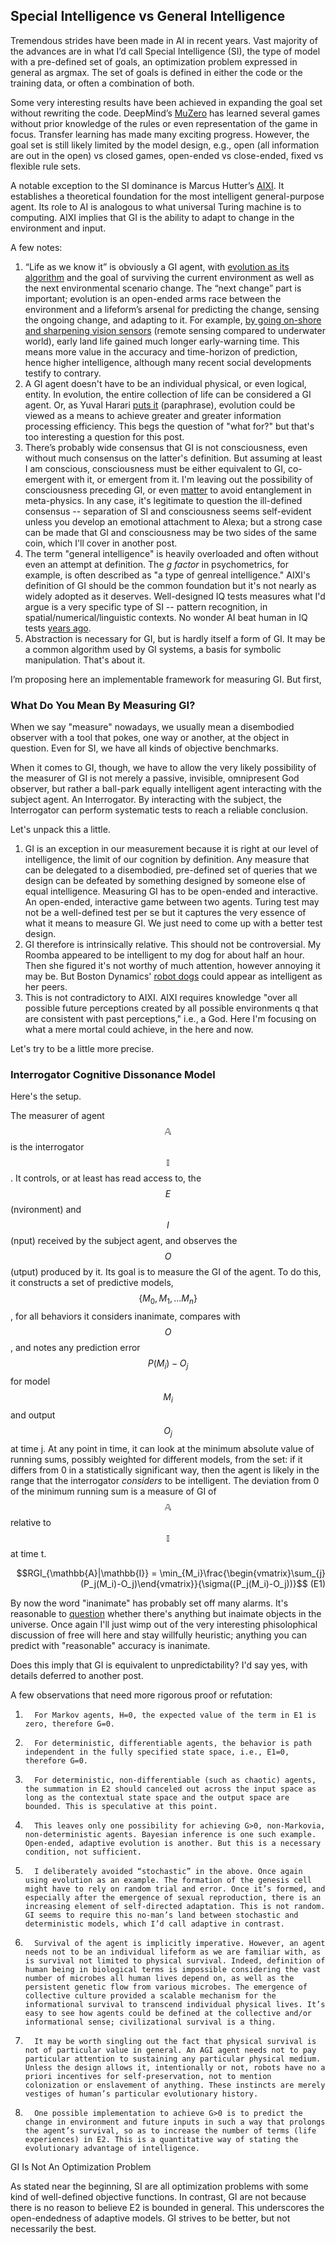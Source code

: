 ## Special Intelligence vs General Intelligence

Tremendous strides have been made in AI in recent years. Vast majority of the advances are in what I’d call Special Intelligence (SI), the type of model with a pre-defined set of goals, an optimization problem expressed in general as argmax. The set of goals is defined in either the code or the training data, or often a combination of both.

Some very interesting results have been achieved in expanding the goal set without rewriting the code. DeepMind’s [MuZero](https://deepmind.com/blog/article/muzero-mastering-go-chess-shogi-and-atari-without-rules]) has learned several games without prior knowledge of the rules or even representation of the game in focus. Transfer learning has made many exciting progress. However, the goal set is still likely limited by the model design, e.g., open (all information are out in the open) vs closed games, open-ended vs close-ended, fixed vs flexible rule sets.

A notable exception to the SI dominance is Marcus Hutter’s [AIXI](http://hutter1.net/ai/uai.htm). It establishes a theoretical foundation for the most intelligent general-purpose agent. Its role to AI is analogous to what universal Turing machine is to computing. AIXI implies that GI is the ability to adapt to change in the environment and input.

A few notes:

1. “Life as we know it” is obviously a GI agent, with [evolution as its algorithm](https://en.wikipedia.org/wiki/Evolutionary_algorithm) and the goal of surviving the current environment as well as the next environmental scenario change. The “next change” part is important; evolution is an open-ended arms race between the environment and a lifeform’s arsenal for predicting the change, sensing the ongoing change, and adapting to it. For example, [by going on-shore and sharpening vision sensors](https://www.preposterousuniverse.com/podcast/2019/03/25/episode-39-malcolm-maciver-on-sensing-consciousness-and-imagination/) (remote sensing compared to underwater world), early land life gained much longer early-warning time. This means more value in the accuracy and time-horizon of prediction, hence higher intelligence, although many recent social developments testify to contrary.
2. A GI agent doesn't have to be an individual physical, or even logical, entity. In evolution, the entire collection of life can be considered a GI agent. Or, as Yuval Harari [puts it](https://www.ynharari.com/book/homo-deus/) (paraphrase), evolution could be viewed as a means to achieve greater and greater information processing efficiency. This begs the question of "what for?" but that's too interesting a question for this post.
3. There’s probably wide consensus that GI is not consciousness, even without much consensus on the latter's definition. But assuming at least I am conscious, consciousness must be either equivalent to GI, co-emergent with it, or emergent from it. I'm leaving out the possibility of consciousness preceding GI, or even [matter](http://cogsci.uci.edu/~ddhoff/Chapter17Hoffman.pdf) to avoid entanglement in meta-physics. In any case, it's legitimate to question the ill-defined consensus -- separation of SI and consciousness seems self-evident unless you develop an emotional attachment to Alexa; but a strong case can be made that GI and consciousness may be two sides of the same coin, which I'll cover in another post.
4. The term "general intelligence" is heavily overloaded and often without even an attempt at definition. The <i>g factor</i> in psychometrics, for example, is often described as "a type of genreal intelligence." AIXI's definition of GI should be the common foundation but it's not nearly as widely adopted as it deserves. Well-designed IQ tests measures what I'd argue is a very specific type of SI -- pattern recognition, in spatial/numerical/linguistic contexts. No wonder AI beat human in IQ tests [years ago](https://www.technologyreview.com/2015/06/12/167735/deep-learning-machine-beats-humans-in-iq-test/).
5. Abstraction is necessary for GI, but is hardly itself a form of GI. It may be a common algorithm used by GI systems, a basis for symbolic manipulation. That's about it.

I’m proposing here an implementable framework for measuring GI. But first,

### What Do You Mean By Measuring GI?

When we say "measure" nowadays, we usually mean a disembodied observer with a tool that pokes, one way or another, at the object in question. Even for SI, we have all kinds of objective benchmarks.

When it comes to GI, though, we have to allow the very likely possibility of the measurer of GI is not merely a passive, invisible, omnipresent God observer, but rather a ball-park equally intelligent agent interacting with the subject agent. An Interrogator. By interacting with the subject, the Interrogator can perform systematic tests to reach a reliable conclusion.

Let's unpack this a little.
1. GI is an exception in our measurement because it is right at our level of intelligence, the limit of our cognition by definition. Any measure that can be delegated to a disembodied, pre-defined set of queries that we design can be defeated by something designed by someone else of equal intelligence. Measuring GI has to be open-ended and interactive. An open-ended, interactive game between two agents. Turing test may not be a well-defined test per se but it captures the very essence of what it means to measure GI. We just need to come up with a better test design.
2. GI therefore is intrinsically relative. This should not be controversial. My Roomba appeared to be intelligent to my dog for about half an hour. Then she figured it's not worthy of much attention, however annoying it may be. But Boston Dynamics' [robot dogs](https://www.youtube.com/watch?v=RYzn_gmFs5w) could appear as intelligent as her peers.
3. This is not contradictory to AIXI. AIXI requires knowledge "over all possible future perceptions created by all possible environments q that are consistent with past perceptions," i.e., a God. Here I'm focusing on what a mere mortal could achieve, in the here and now.

Let's try to be a little more precise.

### Interrogator Cognitive Dissonance Model

Here's the setup.

The measurer of agent $$\mathbb{A}$$ is the interrogator $$\mathbb{I}$$. It controls, or at least has read access to, the $$E$$(nvironment) and $$I$$(nput) received by the subject agent, and observes the $$O$$(utput) produced by it. Its goal is to measure the GI of the agent. To do this, it constructs a set of predictive models, $$\{M_0, M_1, ...M_n\}$$, for all behaviors it considers inanimate, compares with $$O$$, and notes any prediction error $$P(M_i)-O_j$$ for model $$M_i$$ and output $$O_j$$ at time j. At any point in time, it can look at the minimum absolute value of running sums, possibly weighted for different models, from the set: if it differs from 0 in a statistically significant way, then the agent is likely in the range that the interrogator <i>considers</i> to be intelligent. The deviation from 0 of the minimum running sum is a measure of GI of $$\mathbb{A}$$ relative to $$\mathbb{I}$$ at time t.

<div style="text-align: right">$$RGI_{\mathbb{A}|\mathbb{I}} = \min_{M_i}\frac{\begin{vmatrix}\sum_{j}(P_j(M_i)-O_j)\end{vmatrix}}{\sigma((P_j(M_i)-O_j))}$$ (E1)</div>

By now the word "inanimate" has probably set off many alarms. It's reasonable to [question](https://www.theatlantic.com/notes/2016/06/free-will-exists-and-is-measurable/486551/) whether there's anything but inaimate objects in the universe. Once again I'll just wimp out of the very interesting phisolophical discussion of free will here and stay willfully heuristic; anything you can predict with "reasonable" accuracy is inanimate. 

Does this imply that GI is equivalent to unpredictability? I'd say yes, with details deferred to another post. 

A few observations that need more rigorous proof or refutation:

1.       For Markov agents, H=0, the expected value of the term in E1 is zero, therefore G=0.

2.       For deterministic, differentiable agents, the behavior is path independent in the fully specified state space, i.e., E1=0, therefore G=0.

3.       For deterministic, non-differentiable (such as chaotic) agents, the summation in E2 should canceled out across the input space as long as the contextual state space and the output space are bounded. This is speculative at this point.

4.       This leaves only one possibility for achieving G>0, non-Markovia, non-deterministic agents. Bayesian inference is one such example. Open-ended, adaptive evolution is another. But this is a necessary condition, not sufficient.

5.       I deliberately avoided “stochastic” in the above. Once again using evolution as an example. The formation of the genesis cell might have to rely on random trial and error. Once it’s formed, and especially after the emergence of sexual reproduction, there is an increasing element of self-directed adaptation. This is not random. GI seems to require this no-man’s land between stochastic and deterministic models, which I’d call adaptive in contrast.

6.       Survival of the agent is implicitly imperative. However, an agent needs not to be an individual lifeform as we are familiar with, as is survival not limited to physical survival. Indeed, definition of human being in biological terms is impossible considering the vast number of microbes all human lives depend on, as well as the persistent genetic flow from various microbes. The emergence of collective culture provided a scalable mechanism for the informational survival to transcend individual physical lives. It’s easy to see how agents could be defined at the collective and/or informational sense; civilizational survival is a thing.

7.       It may be worth singling out the fact that physical survival is not of particular value in general. An AGI agent needs not to pay particular attention to sustaining any particular physical medium. Unless the design allows it, intentionally or not, robots have no a priori incentives for self-preservation, not to mention colonization or enslavement of anything. These instincts are merely vestiges of human’s particular evolutionary history.

8.       One possible implementation to achieve G>0 is to predict the change in environment and future inputs in such a way that prolongs the agent’s survival, so as to increase the number of terms (life experiences) in E2. This is a quantitative way of stating the evolutionary advantage of intelligence.

GI Is Not An Optimization Problem

As stated near the beginning, SI are all optimization problems with some kind of well-defined objective functions. In contrast, GI are not because there is no reason to believe E2 is bounded in general. This underscores the open-endedness of adaptive models. GI strives to be better, but not necessarily the best.
